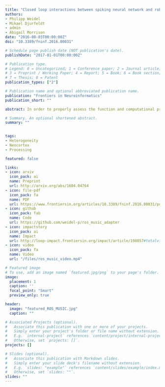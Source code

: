 ```yaml
---
title: "Closed loop interactions between spiking neural network and robotic simulators based on MUSIC and ROS"
authors:
- Philipp Weidel
- Mikael Djurfeldt
- admin
- Abigail Morrison
date: "2016-08-03T00:00:00Z"
doi: "10.3389/fninf.2016.00031"

# Schedule page publish date (NOT publication's date).
publishDate: "2017-01-01T00:00:00Z"

# Publication type.
# Legend: 0 = Uncategorized; 1 = Conference paper; 2 = Journal article;
# 3 = Preprint / Working Paper; 4 = Report; 5 = Book; 6 = Book section;
# 7 = Thesis; 8 = Patent
publication_types: ["2"]

# Publication name and optional abbreviated publication name.
publication: "Frontiers in Neuroinformatics"
publication_short: ""

abstract: In order to properly assess the function and computational properties of simulated neural systems, it is necessary to account for the nature of the stimuli that drive the system. However, providing stimuli that are rich and yet both reproducible and amenable to experimental manipulations is technically challenging, and even more so if a closed-loop scenario is required. In this work, we present a novel approach to solve this problem, connecting robotics and neural network simulators. We implement a middleware solution that bridges the Robotic Operating System (ROS) to the Multi-Simulator Coordinator (MUSIC). This enables any robotic and neural simulators that implement the corresponding interfaces to be efficiently coupled, allowing real-time performance for a wide range of configurations. This work extends the toolset available for researchers in both neurorobotics and computational neuroscience, and creates the opportunity to perform closed-loop experiments of arbitrary complexity to address questions in multiple areas, including embodiment, agency, and reinforcement learning.

# Summary. An optional shortened abstract.
summary: ""
 

tags:
- Heterogeneity
- Neocortex
- Processing

featured: false

links:
- icon: arxiv
  icon_pack: ai
  name: Preprint
  url: http://arxiv.org/abs/1604.04764
- icon: file-pdf
  icon_pack: fa
  name: PDF
  url: https://www.frontiersin.org/articles/10.3389/fninf.2016.00031/pdf
- icon: github 
  icon_pack: fab
  name: Code
  url: https://github.com/weidel-p/ros_music_adapter
- icon: impactstory
  icon_pack: ai
  name: Impact
  url: http://loop-impact.frontiersin.org/impact/article/198057#totalviews/views
- icon: video
  icon_pack: fa
  name: Video
  url: "/files/ros_music_video.mp4"

# Featured image
# To use, add an image named `featured.jpg/png` to your page's folder. 
image:
  placement: 1
  caption: ''
  focal_point: "Smart"
  preview_only: true

header:
  image: "featured_ROS_MUSIC.jpg"
  caption: ""

# Associated Projects (optional).
#   Associate this publication with one or more of your projects.
#   Simply enter your project's folder or file name without extension.
#   E.g. `internal-project` references `content/project/internal-project/index.md`.
#   Otherwise, set `projects: []`.
projects: []

# Slides (optional).
#   Associate this publication with Markdown slides.
#   Simply enter your slide deck's filename without extension.
#   E.g. `slides: "example"` references `content/slides/example/index.md`.
#   Otherwise, set `slides: ""`.
slides: ""
---
```


